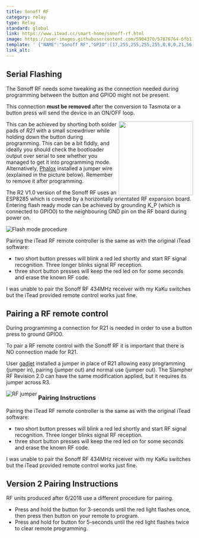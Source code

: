 ```yaml
---
title: Sonoff RF
category: relay
type: Relay
standard: global
link: https://www.itead.cc/smart-home/sonoff-rf.html
image: https://user-images.githubusercontent.com/5904370/57876764-6fb11280-7816-11e9-86c2-9b26626dfe64.png
template: ' {"NAME":"Sonoff RF","GPIO":[17,255,255,255,255,0,0,0,21,56,255,0,0],"FLAG":0,"BASE":2}' 
link_alt: 
---
```

## Serial Flashing

The Sonoff RF needs some tweaking as the connection needed during programming between the button and GPIO0 might not be present.

This connection **must be removed** after the conversion to Tasmota or a button press will send the device in an ON/OFF loop.

<img alt="" src="https://github.com/arendst/arendst.github.io/blob/master/media/sonoffrffix.jpg?raw=true" height="200" align="right">

This can be achieved by shorting both solder pads of _R21_ with a small screwdriver while holding down the button during programming. This can be a bit fiddly, and ideally you should check the bootloader output over serial to see whether you managed to get it into programming mode. Alternatively, [Phalox](http://phalox.be/wp/electronics/itead-sonoff-slampher-custom-firmware-fix/) installed a jumper wire (explained in the picture below). Remember to remove it after programming.



The R2 V1.0 version of the Sonoff RF uses an ESP8285 which is covered by a horizontally orientated RF expansion board. Entering flash ready mode can be achieved by grounding K_P (which is connected to GPIO0) to the neighbouring GND pin on the RF board during power on.

![Flash mode procedure](https://i.postimg.cc/8czcS5gV/tNTwDPE.jpg)

Pairing the iTead RF remote controller is the same as with the original iTead software:
- two short button presses will blink a red led shortly and start RF signal recognition. Three longer blinks signal RF reception.
- three short button presses will keep the red led on for some seconds and erase the known RF code. 

I was unable to pair the Sonoff RF 434MHz receiver with my KaKu switches but the iTead provided remote control works just fine.


## Pairing a RF remote control
During programming a connection for R21 is needed in order to use a button press to ground GPIO0.

To pair a RF remote control with the Sonoff RF it is important that there is NO connection made for R21.

User [gadjet](https://github.com/gadjet) installed a jumper in place of R21 allowing easy programming (jumper in), pairing (jumper out) and normal use (jumper out). The Slampher RF Revision 2.0 can have the same modification applied, but it requires its jumper across R3.

<img alt="RF jumper" src="https://github.com/arendst/arendst.github.io/blob/master/media/sonoffrfjmpr.jpg" align="left" /> 

### Pairing Instructions
Pairing the iTead RF remote controller is the same as with the original iTead software:
- two short button presses will blink a red led shortly and start RF signal recognition. Three longer blinks signal RF reception.
- three short button presses will keep the red led on for some seconds and erase the known RF code. 

I was unable to pair the Sonoff RF 434MHz receiver with my KaKu switches but the iTead provided remote control works just fine.

## Version 2 Pairing Instructions
RF units produced after 6/2018 use a different procedure for pairing. 

- Press and hold the button for 3-seconds until the red light flashes once, then press then button on your remote to program. 
- Press and hold for button for 5-seconds until the red light flashes twice to clear remote programming.
